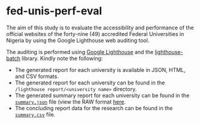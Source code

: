 # fed-unis-perf-eval

The aim of this study is to evaluate the accessibility and performance of the official websites of the forty-nine (49) accredited Federal Universities in Nigeria by using the Google Lighthouse web auditing tool.

The auditing is performed using [Google Lighthouse](https://developers.google.com/web/tools/lighthouse) and the [lighthouse-batch](https://github.com/mikestead/lighthouse-batch) library. Kindly note the following:

- The generated report for each university is available in JSON, HTML, and CSV formats.
- The generated report for each university can be found in the `/lighthouse report/<university name>` directory.
- The generated summary report for each university can be found in the [`summary.json`](./summary.json) file (view the RAW format [here](https://raw.githubusercontent.com/BolajiAyodeji/fed-unis-perf-eval/main/summary.json).
- The concluding report data for the research can be found in the [`summary.csv`](.summary.csv) file.
